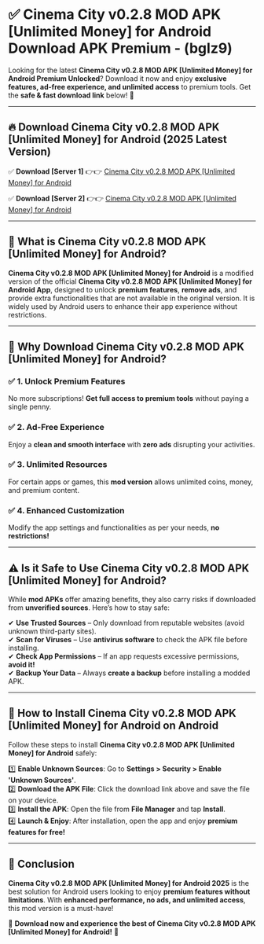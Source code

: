 
# ✅ Cinema City v0.2.8 MOD APK [Unlimited Money] for Android Download APK Premium -  (bglz9) 

Looking for the latest **Cinema City v0.2.8 MOD APK [Unlimited Money] for Android Premium Unlocked**? Download it now and enjoy **exclusive features, ad-free experience, and unlimited access** to premium tools. Get the **safe & fast download link** below! 🚀

---

## 🔥 Download Cinema City v0.2.8 MOD APK [Unlimited Money] for Android (2025 Latest Version)

✅ **Download [Server 1]** 👉👉 [Cinema City v0.2.8 MOD APK [Unlimited Money] for Android ](https://apkcomod.com?title=Cinema_City_v0.2.8_MOD_APK_[Unlimited_Money]_for_Android)  

✅ **Download [Server 2]** 👉👉 [Cinema City v0.2.8 MOD APK [Unlimited Money] for Android ](https://apkcomod.com?title=Cinema_City_v0.2.8_MOD_APK_[Unlimited_Money]_for_Android)  


---

## 📌 What is Cinema City v0.2.8 MOD APK [Unlimited Money] for Android?

**Cinema City v0.2.8 MOD APK [Unlimited Money] for Android** is a modified version of the official **Cinema City v0.2.8 MOD APK [Unlimited Money] for Android App**, designed to unlock **premium features**, **remove ads**, and provide extra functionalities that are not available in the original version. It is widely used by Android users to enhance their app experience without restrictions.

---

## 🌟 Why Download Cinema City v0.2.8 MOD APK [Unlimited Money] for Android?

### ✅ 1. Unlock Premium Features
No more subscriptions! **Get full access to premium tools** without paying a single penny.

### ✅ 2. Ad-Free Experience
Enjoy a **clean and smooth interface** with **zero ads** disrupting your activities.

### ✅ 3. Unlimited Resources
For certain apps or games, this **mod version** allows unlimited coins, money, and premium content.

### ✅ 4. Enhanced Customization
Modify the app settings and functionalities as per your needs, **no restrictions!**

---

## ⚠️ Is it Safe to Use Cinema City v0.2.8 MOD APK [Unlimited Money] for Android?

While **mod APKs** offer amazing benefits, they also carry risks if downloaded from **unverified sources**. Here’s how to stay safe:

✔ **Use Trusted Sources** – Only download from reputable websites (avoid unknown third-party sites).  
✔ **Scan for Viruses** – Use **antivirus software** to check the APK file before installing.  
✔ **Check App Permissions** – If an app requests excessive permissions, **avoid it!**  
✔ **Backup Your Data** – Always **create a backup** before installing a modded APK.

---

## 📲 How to Install Cinema City v0.2.8 MOD APK [Unlimited Money] for Android on Android

Follow these steps to install **Cinema City v0.2.8 MOD APK [Unlimited Money] for Android** safely:

1️⃣ **Enable Unknown Sources**: Go to **Settings > Security > Enable 'Unknown Sources'**.  
2️⃣ **Download the APK File**: Click the download link above and save the file on your device.  
3️⃣ **Install the APK**: Open the file from **File Manager** and tap **Install**.  
4️⃣ **Launch & Enjoy**: After installation, open the app and enjoy **premium features for free!**

---

## 🚀 Conclusion

**Cinema City v0.2.8 MOD APK [Unlimited Money] for Android 2025** is the best solution for Android users looking to enjoy **premium features without limitations**. With **enhanced performance, no ads, and unlimited access**, this mod version is a must-have!

🔻 **Download now and experience the best of Cinema City v0.2.8 MOD APK [Unlimited Money] for Android!** 🔻

